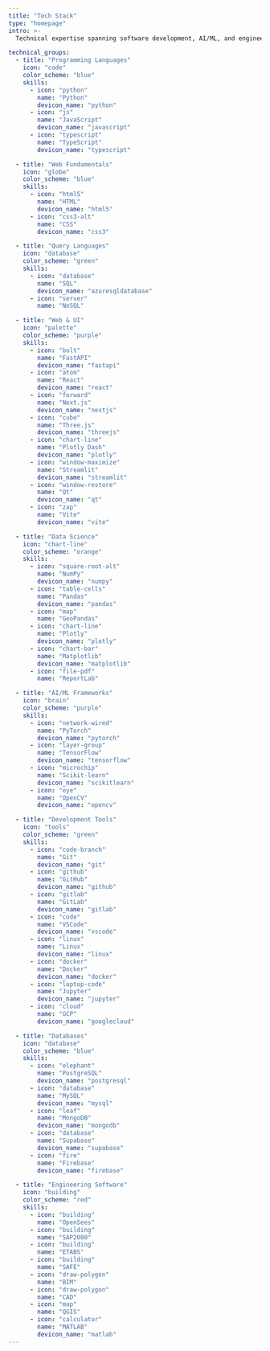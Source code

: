 ```yaml
---
title: "Tech Stack"
type: "homepage"
intro: >-
  Technical expertise spanning software development, AI/ML, and engineering technologies.

technical_groups:
  - title: "Programming Languages"
    icon: "code"
    color_scheme: "blue"
    skills:
      - icon: "python"
        name: "Python"
        devicon_name: "python"
      - icon: "js"
        name: "JavaScript"
        devicon_name: "javascript"
      - icon: "typescript"
        name: "TypeScript"
        devicon_name: "typescript"

  - title: "Web Fundamentals"
    icon: "globe"
    color_scheme: "blue"
    skills:
      - icon: "html5"
        name: "HTML"
        devicon_name: "html5"
      - icon: "css3-alt"
        name: "CSS"
        devicon_name: "css3"

  - title: "Query Languages"
    icon: "database"
    color_scheme: "green"
    skills:
      - icon: "database"
        name: "SQL"
        devicon_name: "azuresqldatabase"
      - icon: "server"
        name: "NoSQL"

  - title: "Web & UI"
    icon: "palette"
    color_scheme: "purple"
    skills:
      - icon: "bolt"
        name: "FastAPI"
        devicon_name: "fastapi"
      - icon: "atom"
        name: "React"
        devicon_name: "react"
      - icon: "forward"
        name: "Next.js"
        devicon_name: "nextjs"
      - icon: "cube"
        name: "Three.js"
        devicon_name: "threejs"
      - icon: "chart-line"
        name: "Plotly Dash"
        devicon_name: "plotly"
      - icon: "window-maximize"
        name: "Streamlit"
        devicon_name: "streamlit"
      - icon: "window-restore"
        name: "Qt"
        devicon_name: "qt"
      - icon: "zap"
        name: "Vite"
        devicon_name: "vite"

  - title: "Data Science"
    icon: "chart-line"
    color_scheme: "orange"
    skills:
      - icon: "square-root-alt"
        name: "NumPy"
        devicon_name: "numpy"
      - icon: "table-cells"
        name: "Pandas"
        devicon_name: "pandas"
      - icon: "map"
        name: "GeoPandas"
      - icon: "chart-line"
        name: "Plotly"
        devicon_name: "plotly"
      - icon: "chart-bar"
        name: "Matplotlib"
        devicon_name: "matplotlib"
      - icon: "file-pdf"
        name: "ReportLab"

  - title: "AI/ML Frameworks"
    icon: "brain"
    color_scheme: "purple"
    skills:
      - icon: "network-wired"
        name: "PyTorch"
        devicon_name: "pytorch"
      - icon: "layer-group"
        name: "TensorFlow"
        devicon_name: "tensorflow"
      - icon: "microchip"
        name: "Scikit-learn"
        devicon_name: "scikitlearn"
      - icon: "eye"
        name: "OpenCV"
        devicon_name: "opencv"

  - title: "Development Tools"
    icon: "tools"
    color_scheme: "green"
    skills:
      - icon: "code-branch"
        name: "Git"
        devicon_name: "git"
      - icon: "github"
        name: "GitHub"
        devicon_name: "github"
      - icon: "gitlab"
        name: "GitLab"
        devicon_name: "gitlab"
      - icon: "code"
        name: "VSCode"
        devicon_name: "vscode"
      - icon: "linux"
        name: "Linux"
        devicon_name: "linux"
      - icon: "docker"
        name: "Docker"
        devicon_name: "docker"
      - icon: "laptop-code"
        name: "Jupyter"
        devicon_name: "jupyter"
      - icon: "cloud"
        name: "GCP"
        devicon_name: "googlecloud"

  - title: "Databases"
    icon: "database"
    color_scheme: "blue"
    skills:
      - icon: "elephant"
        name: "PostgreSQL"
        devicon_name: "postgresql"
      - icon: "database"
        name: "MySQL"
        devicon_name: "mysql"
      - icon: "leaf"
        name: "MongoDB"
        devicon_name: "mongodb"
      - icon: "database"
        name: "Supabase"
        devicon_name: "supabase"
      - icon: "fire"
        name: "Firebase"
        devicon_name: "firebase"

  - title: "Engineering Software"
    icon: "building"
    color_scheme: "red"
    skills:
      - icon: "building"
        name: "OpenSees"
      - icon: "building"
        name: "SAP2000"
      - icon: "building"
        name: "ETABS"
      - icon: "building"
        name: "SAFE"
      - icon: "draw-polygon"
        name: "BIM"
      - icon: "draw-polygon"
        name: "CAD"
      - icon: "map"
        name: "QGIS"
      - icon: "calculator"
        name: "MATLAB"
        devicon_name: "matlab"
--- 
```

